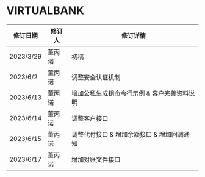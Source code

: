 # VIRTUALBANK

| 修订日期  | 修订人 | 修订详情         |
| --------- | ------ | ---------------- |
| 2023/3/29 | 董丙诺 | 初稿             |
| 2023/6/2  | 董丙诺 | 调整安全认证机制 |
| 2023/6/13  | 董丙诺 | 增加公私生成钥命令行示例 & 客户完善资料说明 |
| 2023/6/14  | 董丙诺 | 调整客户接口 |
| 2023/6/15  | 董丙诺 | 调整代付接口 & 增加余额接口 & 增加回调通知|
| 2023/6/17  | 董丙诺 | 增加对账文件接口|